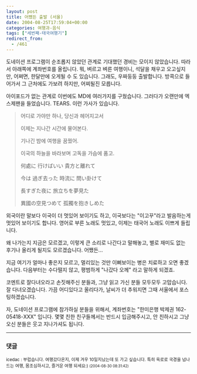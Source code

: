 ```yaml
---
layout: post
title: 어쨌든 출발 (서울)
date: 2004-08-25T17:59:04+00:00
categories: 여행과-음식
tags: ["세번째-태국여행기"]
redirect_from:
  - /461
---
```


도네이션 프로그램이 순조롭지 않았던 관계로 기대했던 경비는 모이지 않았습니다. 따라서 아래쪽에 계좌번호를 올립니다. 뭐, 벼르고 벼른 여행이니, 석달을 채우고 오고싶지만, 어쩌면, 한달만에 오게될 수 도 있습니다. 그래도, 우짜둥둥 출발합니다. 방콕으로 들어가서 그 근처에도 가보려 하지만, 어찌될진 모릅니다.

아이포드가 없는 관계로 이번에도 MD에 여러가지를 구웠습니다. 그러다가 오랜만에 엑스제팬을 들었습니다. TEARS. 이런 가사가 있습니다.

<DIV class=box>

<BLOCKQUOTE>어디로 가야만 하나, 당신과 헤어지고서

이제는 지나간 시간에 물어본다.

기나긴 밤에 여행을 꿈꿨어.

이국의 하늘을 바라보며 고독을 가슴에 품고.

何處に 行けばいい 貴方と離れて

今は 過ぎ去った 時流に 問い卦けて

長すぎた夜に 旅立ちを夢見た

異國の空見つめて 孤獨を抱きしめた

</BLOCKQUOTE>

외국이란 말보다 이국이 더 멋있어 보이기도 하고, 이국보다는 "이고꾸"라고 발음하는게 멋있어 보이기도 합니다. 영어로 부른 노래도 멋있고, 이제는 태국어 노래도 이쁘게 들립니다.

왜 나가는지 지금은 모르겠고, 이렇게 큰 소리로 나간다고 말해놓고, 별로 재미도 없는 후기나 올리게 될지도 모르겠습니다. 어쨌든...

지금 여기가 얼마나 좋은지 모르고, 멀리있는 것만 이뻐보이는 병은 치료하고 오면 좋겠습니다. 다음부터는 수다떨지 않고, 평범하게 "나갔다 오께" 라고 말하게 되겠죠.

코멘트로 잘다녀오라고 손짓해주신 분들과, 그냥 읽고 가신 분들 모두모두 고맙습니다. 잘 다녀오겠습니다. 가끔 어디있다고 올리다가, 날씨가 더 추워지면 그때 서울에서 포스팅하겠습니다.

자, 도네이션 프로그램에 참가하실 분들을 위해서, 계좌번호는 "한미은행 박제권 162-05418-XXX" 입니다. 몇몇 친한 친구들께서는 반드시 입금해주시고, 안 친하시고 그냥 오신 분들은 웃고 지나가셔도 됩니다.</DIV>

* * *

### 댓글



<!--- cmt:801 --->
<!--- mail: --->
<!--- parent:0 --->

<small class=comment>icedac : 부럽습니다. 여행갔다온지, 이제 겨우 10일지났는데 또 가고 싶습니다. 특히 육로로 국경을 넘나드는 여행, 몸조심하시고, 즐거운 여행 되세요:) <small>(2004-08-30 08:31:42)</small></small>

